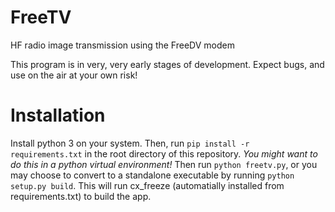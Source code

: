 # FreeTV
HF radio image transmission using the FreeDV modem

This program is in very, very early stages of development. Expect bugs, and use on the air at your own risk!

# Installation
Install python 3 on your system. Then, run `pip install -r requirements.txt` in the root directory of this repository. *You might want to do this in a python virtual environment!*
Then run `python freetv.py`, or you may choose to convert to a standalone executable by running `python setup.py build`. This will run cx_freeze (automatially installed from requirements.txt) to build the app.
